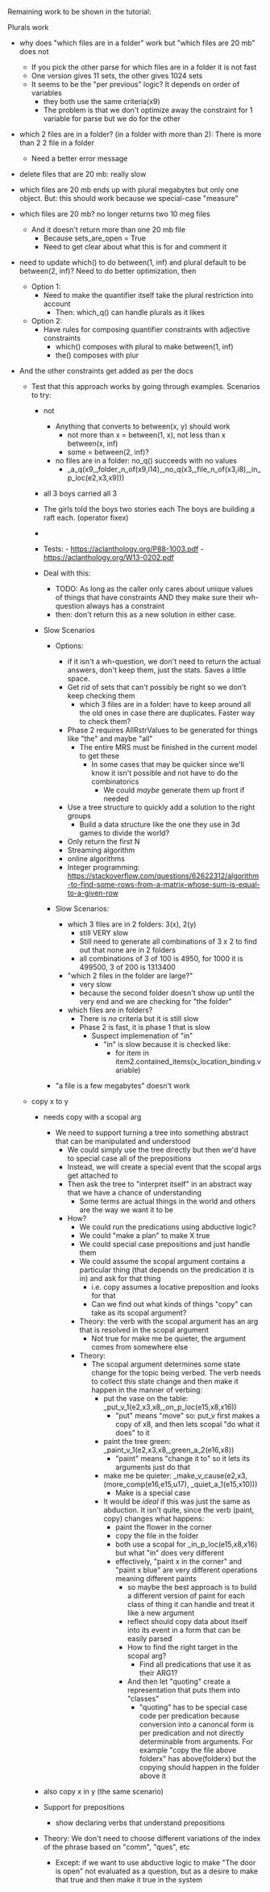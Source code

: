 Remaining work to be shown in the tutorial:
 
Plurals work 
- why does "which files are in a folder" work but "which files are 20 mb" does not
  - If you pick the other parse for which files are in a folder it is not fast
  - One version gives 11 sets, the other gives 1024 sets
  - It seems to be the "per previous" logic? It depends on order of variables
    - they both use the same criteria(x9)
    - The problem is that we don't optimize away the constraint for 1 variable for parse but we do for the other

- which 2 files are in a folder? (in a folder with more than 2): There is more than 2 2 file in a folder
  - Need a better error message
  
- delete files that are 20 mb: really slow
- which files are 20 mb ends up with plural megabytes but only one object. But: this should work because we special-case "measure"
- which files are 20 mb? no longer returns two 10 meg files
  - And it doesn't return more than one 20 mb file
    - Because sets_are_open = True 
    - Need to get clear about what this is for and comment it
  
- need to update which() to do between(1, inf) and plural default to be between(2, inf)?
  Need to do better optimization, then
  - Option 1:
    - Need to make the quantifier itself take the plural restriction into account
      - Then: which_q() can handle plurals as it likes
  - Option 2:
    - Have rules for composing quantifier constraints with adjective constraints
      - which()  composes with plural to make between(1, inf)
      - the() composes with plur

- And the other constraints get added as per the docs

  - Test that this approach works by going through examples. Scenarios to try:
    - not
      - Anything that converts to between(x, y) should work
        - not more than x = between(1, x), not less than x between(x, inf)
        - some = between(2, inf)?
      - no files are in a folder: no_q() succeeds with no values
        - _a_q(x9,_folder_n_of(x9,i14),_no_q(x3,_file_n_of(x3,i8),_in_p_loc(e2,x3,x9)))
      
    - all 3 boys carried all 3
    - The girls told the boys two stories each
            The boys are building a raft each. (operator fixex)
    - 
    - Tests: 
            - https://aclanthology.org/P88-1003.pdf
            - https://aclanthology.org/W13-0202.pdf

    - Deal with this:
      - TODO: As long as the caller only cares about unique values of things that have constraints AND they make sure their wh-question always has a constraint
      - then: don't return this as a new solution in either case.
    - Slow Scenarios
      - Options:
        - if it isn't a wh-question, we don't need to return the actual answers, don't keep them, just the stats. Saves a little space.
        - Get rid of sets that can't possibly be right so we don't keep checking them
          - which 3 files are in a folder: have to keep around all the old ones in case there are duplicates. Faster way to check them?
        - Phase 2 requires AllRstrValues to be generated for things like "the" and maybe "all"
          - The entire MRS must be finished in the current model to get these
            - In some cases that may be quicker since we'll know it isn't possible and not have to do the combinatorics 
              - We could *maybe* generate them up front if needed
        - Use a tree structure to quickly add a solution to the right groups
          - Build a data structure like the one they use in 3d games to divide the world?
        - Only return the first N
        - Streaming algorithm
        - online algorithms
        - Integer programming: https://stackoverflow.com/questions/62622312/algorithm-to-find-some-rows-from-a-matrix-whose-sum-is-equal-to-a-given-row
    
      - Slow Scenarios:
        - which 3 files are in 2 folders: 3(x), 2(y)
          - still VERY slow
          - Still need to generate all combinations of 3 x 2 to find out that none are in 2 folders
          - all combinations of 3 of 100 is 4950, for 1000 it is 499500, 3 of 200 is 1313400
        - "which 2 files in the folder are large?"
          - very slow
          - because the second folder doesn't show up until the very end and we are checking for "the folder"
        - which files are in folders?
          - There is *no* criteria but it is still slow
          - Phase 2 is fast, it is phase 1 that is slow
            - Suspect implemenation of "in"
              - "in" is slow because it is checked like:
                - for item in item2.contained_items(x_location_binding.variable)

      - "a file is a few megabytes" doesn't work

  - copy x to y
    - needs copy with a scopal arg
      - We need to support turning a tree into something abstract that can be manipulated and understood
        - We could simply use the tree directly but then we'd have to special case all of the prepositions
        - Instead, we will create a special event that the scopal args get attached to
        - Then ask the tree to "interpret itself" in an abstract way that we have a chance of understanding
          - Some terms are actual things in the world and others are the way we want it to be
        - How?
          - We could run the predications using abductive logic?
          - We could "make a plan" to make X true
          - We could special case prepositions and just handle them
          - We could assume the scopal argument contains a particular thing (that depends on the predication it is in) and ask for that thing
            - i.e. copy assumes a locative preposition and looks for that
            - Can we find out what kinds of things "copy" can take as its scopal argument?
          - Theory: the verb with the scopal argument has an arg that is resolved in the scopal argument
            - Not true for make me be quieter, the argument comes from somewhere else
          - Theory:
            - The scopal argument determines some state change for the topic being verbed. The verb needs to collect this state change and then make it happen in the manner of verbing:
                - put the vase on the table: _put_v_1(e2,x3,x8,_on_p_loc(e15,x8,x16))
                  - "put" means "move" so: put_v first makes a copy of x8, and then lets scopal "do what it does" to it
                - paint the tree green: _paint_v_1(e2,x3,x8,_green_a_2(e16,x8))
                  - "paint" means "change it to" so it lets its arguments just do that
                - make me be quieter: _make_v_cause(e2,x3,(more_comp(e16,e15,u17), _quiet_a_1(e15,x10)))
                  - Make is a special case
                - It would be *ideal* if this was just the same as abduction.  It isn't quite, since the verb (paint, copy) changes what happens:
                  - paint the flower in the corner
                  - copy the file in the folder
                  - both use a scopal for _in_p_loc(e15,x8,x16) but what "in" does very different
                  - effectively, "paint x in the corner" and "paint x blue" are very different operations meaning different paints
                    - so maybe the best approach is to build a different version of paint for each class of thing it can handle and treat it like a new argument
                    - reflect should copy data about itself into its event in a form that can be easily parsed
                    - How to find the right target in the scopal arg?
                      - Find all predications that use it as their ARG1?
                    - And then let "quoting" create a representation that puts them into "classes"
                      - "quoting" has to be special case code per predication because conversion into a canoncal form is per predication and not directly determinable from arguments. For example "copy the file above folderx" has above(folderx) but the copying should happen in the folder above it
    - also copy x in y (the same scenario)

    - Support for prepositions
      - show declaring verbs that understand prepositions
    - Theory: We don't need to choose different variations of the index of the phrase based on "comm", "ques", etc
      - Except: if we want to use abductive logic to make "The door is open" not evaluated as a question, but as a desire to make that true and then make it true in the system

